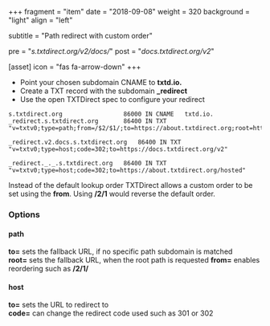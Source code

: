 +++
fragment = "item"
date = "2018-09-08"
weight = 320
background = "light"
align = "left"

subtitle = "Path redirect with custom order"

pre = "*s.txtdirect.org/v2/docs/*"
post = "*docs.txtdirect.org/v2*"

[asset]
  icon = "fas fa-arrow-down"
+++

* Point your chosen subdomain CNAME to **txtd.io.**
* Create a TXT record with the subdomain **_redirect**
* Use the open TXTDirect spec to configure your redirect

```text
s.txtdirect.org                 86000 IN CNAME   txtd.io.
_redirect.s.txtdirect.org       86400 IN TXT     "v=txtv0;type=path;from=/$2/$1/;to=https://about.txtdirect.org;root=https://about.txtdirect.org"

_redirect.v2.docs.s.txtdirect.org   86400 IN TXT     "v=txtv0;type=host;code=302;to=https://docs.txtdirect.org/v2"

_redirect._._.s.txtdirect.org   86400 IN TXT     "v=txtv0;type=host;code=302;to=https://about.txtdirect.org/hosted"
```

Instead of the default lookup order TXTDirect allows a custom order to be set using the **from**. Using **/$2/$1** would reverse the default order.

### Options
#### path
**to=** sets the fallback URL, if no specific path subdomain is matched  
**root=** sets the fallback URL, when the root path is requested
**from=** enables reordering such as **/$2/$1/**

#### host
**to=** sets the URL to redirect to  
**code=** can change the redirect code used such as 301 or 302
